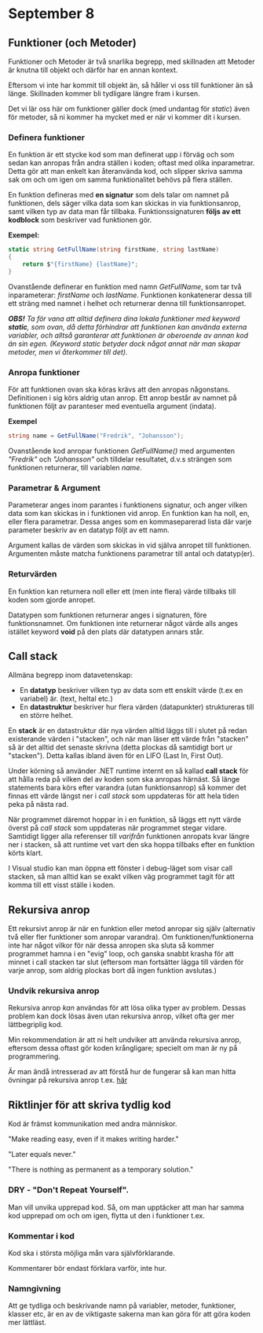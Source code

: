 # September 8

## Funktioner (och Metoder)

Funktioner och Metoder är två snarlika begrepp, med skillnaden att Metoder är knutna till objekt och därför har en annan kontext.

Eftersom vi inte har kommit till objekt än, så håller vi oss till funktioner än så länge. Skillnaden kommer bli tydligare längre fram i kursen.

Det vi lär oss här om funktioner gäller dock (med undantag för *static*) även för metoder, så ni kommer ha mycket med er när vi kommer dit i kursen.

### Definera funktioner
En funktion är ett stycke kod som man definerat upp i förväg och som sedan kan anropas från andra ställen i koden; oftast med olika inparametrar. Detta gör att man enkelt kan återanvända kod, och slipper skriva samma sak om och om igen om samma funktionalitet behövs på flera ställen.

En funktion defineras med **en signatur** som dels talar om namnet på funktionen, dels säger vilka data som kan skickas in via funktionsanrop, samt vilken typ av data man får tillbaka. Funktionssignaturen **följs av ett kodblock** som beskriver vad funktionen gör.

**Exempel:**
``` cs
static string GetFullName(string firstName, string lastName)
{
    return $"{firstName} {lastName}";
}
```
Ovanstående definerar en funktion med namn *GetFullName*, som tar två inparameterar: *firstName* och *lastName*. Funktionen konkatenerar dessa till ett sträng med namnet i helhet och returnerar denna till funktionsanropet.

***OBS!*** *Ta för vana att alltid definera dina lokala funktioner med keyword ***static***, som ovan, då detta förhindrar att funktionen kan använda externa variabler, och alltså garanterar att funktionen är oberoende av annan kod än sin egen. (Keyword static betyder dock något annat när man skapar metoder, men vi återkommer till det).* 

### Anropa funktioner
För att funktionen ovan ska köras krävs att den anropas någonstans. Definitionen i sig körs aldrig utan anrop. Ett anrop består av namnet på funktionen följt av paranteser med eventuella argument (indata).

**Exempel**
``` cs
string name = GetFullName("Fredrik", "Johansson");
```
Ovanstående kod anropar funktionen *GetFullName()* med argumenten *"Fredrik"* och *"Johansson"* och tilldelar resultatet, d.v.s strängen som funktionen returnerar, till variablen *name*.

### Parametrar & Argument
Parameterar anges inom parantes i funktionens signatur, och anger vilken data som kan skickas in i funktionen vid anrop. En funktion kan ha noll, en, eller flera parametrar. Dessa anges som en kommaseparerad lista där varje parameter beskriv av en datatyp följt av ett namn.

Argument kallas de värden som skickas in vid själva anropet till funktionen. Argumenten måste matcha funktionens parametrar till antal och datatyp(er).

### Returvärden
En funktion kan returnera noll eller ett (men inte flera) värde tillbaks till koden som gjorde anropet.

Datatypen som funktionen returnerar anges i signaturen, före funktionsnamnet. Om funktionen inte returnerar något värde alls anges istället keyword **void** på den plats där datatypen annars står.

## Call stack
Allmäna begrepp inom datavetenskap:

- En **datatyp** beskriver vilken typ av data som ett enskilt värde (t.ex en variabel) är. (text, heltal etc.)
- En **datastruktur** beskriver hur flera värden (datapunkter) struktureras till en större helhet.

En **stack** är en datastruktur där nya värden alltid läggs till i slutet på redan existerande värden i "stacken", och när man läser ett värde från "stacken" så är det alltid det senaste skrivna (detta plockas då samtidigt bort ur "stacken"). Detta kallas ibland även för en LIFO (Last In, First Out).

Under körning så använder .NET runtime internt en så kallad **call stack** för att hålla reda på vilken del av koden som ska anropas härnäst. Så länge statements bara körs efter varandra (utan funktionsanrop) så kommer det finnas ett värde längst ner i *call stack* som uppdateras för att hela tiden peka på nästa rad.

När programmet däremot hoppar in i en funktion, så läggs ett nytt värde överst på *call stack* som uppdateras när programmet stegar vidare. Samtidigt ligger alla referenser till *varifrån* funktionen anropats kvar längre ner i stacken, så att runtime vet vart den ska hoppa tillbaks efter en funktion körts klart.

I Visual studio kan man öppna ett fönster i debug-läget som visar call stacken, så man alltid kan se exakt vilken väg programmet tagit för att komma till ett visst ställe i koden.

## Rekursiva anrop

Ett rekursivt anrop är när en funktion eller metod anropar sig själv (alternativ två eller fler funktioner som anropar varandra). Om funktionen/funktionerna inte har något vilkor för när dessa anropen ska sluta så kommer programmet hamna i en "evig" loop, och ganska snabbt krasha för att minnet i call stacken tar slut (eftersom man fortsätter lägga till värden för varje anrop, som aldrig plockas bort då ingen funktion avslutas.)

### Undvik rekursiva anrop
Rekursiva anrop *kan* användas för att lösa olika typer av problem. Dessas problem kan dock lösas även utan rekursiva anrop, vilket ofta ger mer lättbegriplig kod.

Min rekommendation är att ni helt undviker att använda rekursiva anrop, eftersom dessa oftast gör koden krångligare; specielt om man är ny på programmering.

Är man ändå intresserad av att förstå hur de fungerar så kan man hitta övningar på rekursiva anrop t.ex. [här](https://www.exercisescsharp.com/recursion/)

## Riktlinjer för att skriva tydlig kod

Kod är främst kommunikation med andra människor.

"Make reading easy, even if it makes writing harder."

"Later equals never."

"There is nothing as permanent as a temporary solution."

### DRY - "Don't Repeat Yourself".
Man vill unvika upprepad kod. Så, om man upptäcker att man har samma kod upprepad om och om igen, flytta ut den i funktioner t.ex.

### Kommentar i kod
Kod ska i största möjliga mån vara självförklarande.

Kommentarer bör endast förklara varför, inte hur.

### Namngivning
Att ge tydliga och beskrivande namn på variabler, metoder, funktioner, klasser etc, är en av de viktigaste sakerna man kan göra för att göra koden mer lättläst.


